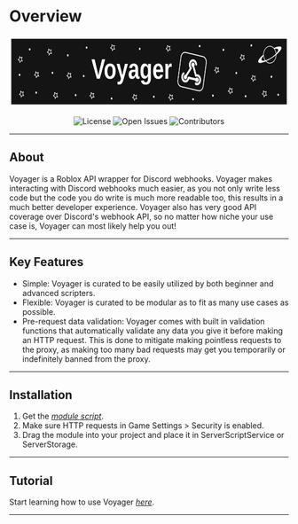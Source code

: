 # Overview

<p align="center" width="100%">
    <img id="voyager_thumbnail" src="assets/images/Voyager_Banner.svg" alt="Voyager" height="128em"/>
</p>

<p align="center">
    <img src="https://img.shields.io/github/license/Jodenee/Discohook?color=1e1e1e&style=for-the-badge" alt="License"/>
    <img src="https://img.shields.io/github/issues/jodenee/Voyager?style=for-the-badge&color=1e1e1e" alt="Open Issues"/>
    <img src="https://img.shields.io/github/contributors/Jodenee/Discohook?color=1e1e1e&style=for-the-badge" alt="Contributors"/>
</p>

---

## **About**

Voyager is a Roblox API wrapper for Discord webhooks. Voyager makes interacting with Discord webhooks much easier, as you not only write less code but the code you do write is much more readable too, this results in a much better developer experience. Voyager also has very good API coverage over Discord's webhook API, so no matter how niche your use case is, Voyager can most likely help you out!

---

## **Key Features**

- Simple: Voyager is curated to be easily utilized by both beginner and advanced scripters.
- Flexible: Voyager is curated to be modular as to fit as many use cases as possible.
- Pre-request data validation: Voyager comes with built in validation functions that automatically validate any data you give it before making an HTTP request. This is done to mitigate making pointless requests to the proxy, as making too many bad requests may get you temporarily or indefinitely banned from the proxy.

---

## **Installation**

1. Get the [*module script*](https://www.roblox.com/library/12390338563).
2. Make sure HTTP requests in Game Settings > Security is enabled.
3. Drag the module into your project and place it in ServerScriptService or ServerStorage.

---

## **Tutorial**

Start learning how to use Voyager [*here*](Tutorial/index.md).

---